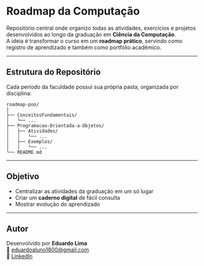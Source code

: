 # Roadmap da Computação

Repositório central onde organizo todas as atividades, exercícios e projetos desenvolvidos ao longo da graduação em **Ciência da Computação**.  
A ideia é transformar o curso em um **roadmap prático**, servindo como registro de aprendizado e também como portfólio acadêmico.

---

## Estrutura do Repositório

Cada período da faculdade possui sua própria pasta, organizada por disciplina:

```
roadmap-poo/
│
├── ConceitosFundamentais/
│   └── ...
├── Programacao-Orientada-a-Objetos/
│   ├── Atividades/
│   │   └── ...
│   ├── Exemplos/
│   │   └── ...
└── README.md
```

---

## Objetivo

- Centralizar as atividades da graduação em um só lugar  
- Criar um **caderno digital** de fácil consulta  
- Mostrar evolução do aprendizado   

---

## Autor

Desenvolvido por **Eduardo Lima**  
📧 [eduardoaluno1800@gmail.com](mailto:eduardoaluno1800@gmail.com)  
🔗 [LinkedIn](https://www.linkedin.com/in/eduardo-lima-dos-santos-3b1092316/)
